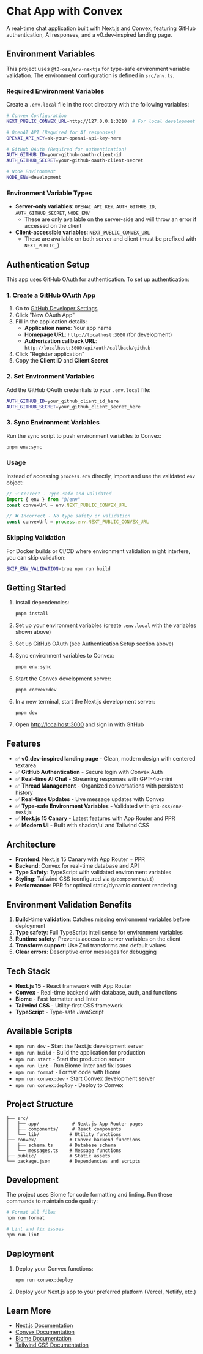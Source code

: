 # Chat App with Convex

A real-time chat application built with Next.js and Convex, featuring GitHub authentication, AI responses, and a v0.dev-inspired landing page.

## Environment Variables

This project uses `@t3-oss/env-nextjs` for type-safe environment variable validation. The environment configuration is defined in `src/env.ts`.

### Required Environment Variables

Create a `.env.local` file in the root directory with the following variables:

```bash
# Convex Configuration
NEXT_PUBLIC_CONVEX_URL=http://127.0.0.1:3210  # For local development

# OpenAI API (Required for AI responses)
OPENAI_API_KEY=sk-your-openai-api-key-here

# GitHub OAuth (Required for authentication)
AUTH_GITHUB_ID=your-github-oauth-client-id
AUTH_GITHUB_SECRET=your-github-oauth-client-secret

# Node Environment
NODE_ENV=development
```

### Environment Variable Types

- **Server-only variables**: `OPENAI_API_KEY`, `AUTH_GITHUB_ID`, `AUTH_GITHUB_SECRET`, `NODE_ENV`
  - These are only available on the server-side and will throw an error if accessed on the client
- **Client-accessible variables**: `NEXT_PUBLIC_CONVEX_URL`
  - These are available on both server and client (must be prefixed with `NEXT_PUBLIC_`)

## Authentication Setup

This app uses GitHub OAuth for authentication. To set up authentication:

### 1. Create a GitHub OAuth App

1. Go to [GitHub Developer Settings](https://github.com/settings/developers)
2. Click "New OAuth App"
3. Fill in the application details:
   - **Application name**: Your app name
   - **Homepage URL**: `http://localhost:3000` (for development)
   - **Authorization callback URL**: `http://localhost:3000/api/auth/callback/github`
4. Click "Register application"
5. Copy the **Client ID** and **Client Secret**

### 2. Set Environment Variables

Add the GitHub OAuth credentials to your `.env.local` file:

```bash
AUTH_GITHUB_ID=your_github_client_id_here
AUTH_GITHUB_SECRET=your_github_client_secret_here
```

### 3. Sync Environment Variables

Run the sync script to push environment variables to Convex:

```bash
pnpm env:sync
```

### Usage

Instead of accessing `process.env` directly, import and use the validated `env` object:

```typescript
// ✅ Correct - Type-safe and validated
import { env } from "@/env"
const convexUrl = env.NEXT_PUBLIC_CONVEX_URL

// ❌ Incorrect - No type safety or validation
const convexUrl = process.env.NEXT_PUBLIC_CONVEX_URL
```

### Skipping Validation

For Docker builds or CI/CD where environment validation might interfere, you can skip validation:

```bash
SKIP_ENV_VALIDATION=true npm run build
```

## Getting Started

1. Install dependencies:
   ```bash
   pnpm install
   ```

2. Set up your environment variables (create `.env.local` with the variables shown above)

3. Set up GitHub OAuth (see Authentication Setup section above)

4. Sync environment variables to Convex:
   ```bash
   pnpm env:sync
   ```

5. Start the Convex development server:
   ```bash
   pnpm convex:dev
   ```

6. In a new terminal, start the Next.js development server:
   ```bash
   pnpm dev
   ```

7. Open [http://localhost:3000](http://localhost:3000) and sign in with GitHub

## Features

- ✅ **v0.dev-inspired landing page** - Clean, modern design with centered textarea
- ✅ **GitHub Authentication** - Secure login with Convex Auth
- ✅ **Real-time AI Chat** - Streaming responses with GPT-4o-mini
- ✅ **Thread Management** - Organized conversations with persistent history
- ✅ **Real-time Updates** - Live message updates with Convex
- ✅ **Type-safe Environment Variables** - Validated with `@t3-oss/env-nextjs`
- ✅ **Next.js 15 Canary** - Latest features with App Router and PPR
- ✅ **Modern UI** - Built with shadcn/ui and Tailwind CSS

## Architecture

- **Frontend**: Next.js 15 Canary with App Router + PPR
- **Backend**: Convex for real-time database and API
- **Type Safety**: TypeScript with validated environment variables
- **Styling**: Tailwind CSS (configured via `@/components/ui`)
- **Performance**: PPR for optimal static/dynamic content rendering

## Environment Validation Benefits

1. **Build-time validation**: Catches missing environment variables before deployment
2. **Type safety**: Full TypeScript intellisense for environment variables
3. **Runtime safety**: Prevents access to server variables on the client
4. **Transform support**: Use Zod transforms and default values
5. **Clear errors**: Descriptive error messages for debugging

## Tech Stack

- **Next.js 15** - React framework with App Router
- **Convex** - Real-time backend with database, auth, and functions
- **Biome** - Fast formatter and linter
- **Tailwind CSS** - Utility-first CSS framework
- **TypeScript** - Type-safe JavaScript

## Available Scripts

- `npm run dev` - Start the Next.js development server
- `npm run build` - Build the application for production
- `npm run start` - Start the production server
- `npm run lint` - Run Biome linter and fix issues
- `npm run format` - Format code with Biome
- `npm run convex:dev` - Start Convex development server
- `npm run convex:deploy` - Deploy to Convex

## Project Structure

```
├── src/
│   ├── app/            # Next.js App Router pages
│   ├── components/     # React components
│   └── lib/           # Utility functions
├── convex/            # Convex backend functions
│   ├── schema.ts      # Database schema
│   └── messages.ts    # Message functions
├── public/            # Static assets
└── package.json       # Dependencies and scripts
```

## Development

The project uses Biome for code formatting and linting. Run these commands to maintain code quality:

```bash
# Format all files
npm run format

# Lint and fix issues
npm run lint
```

## Deployment

1. Deploy your Convex functions:
   ```bash
   npm run convex:deploy
   ```

2. Deploy your Next.js app to your preferred platform (Vercel, Netlify, etc.)

## Learn More

- [Next.js Documentation](https://nextjs.org/docs)
- [Convex Documentation](https://docs.convex.dev)
- [Biome Documentation](https://biomejs.dev)
- [Tailwind CSS Documentation](https://tailwindcss.com/docs)
